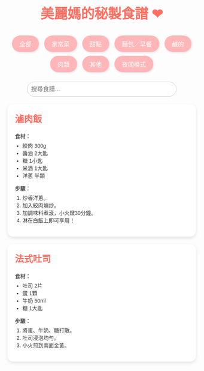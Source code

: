<!DOCTYPE html>
<html lang="zh-Hant">
<head>
  <meta charset="UTF-8">
  <title>美麗媽的秘製食譜</title>

  <!-- 引用可愛字體 -->
  <link href="https://fonts.googleapis.com/css2?family=Noto+Sans+TC&family=ZCOOL+KuaiLe&display=swap" rel="stylesheet">

  <style>
    /* 密碼錯誤時的畫面 */
    body.locked {
      background-color: #000;
      color: #fff;
      display: flex;
      justify-content: center;
      align-items: center;
      height: 100vh;
      font-family: "Noto Sans TC", sans-serif;
      font-size: 24px;
      margin: 0;
    }

    /* 正常模式下的網站樣式 */
    body {
      font-family: 'Noto Sans TC', sans-serif;
      background: url('https://images.unsplash.com/photo-1511690743698-d9d85f2fbf38?auto=format&fit=crop&w=1050&q=80') no-repeat center center fixed;
      background-size: cover;
      margin: 0;
      padding: 20px;
      color: #333;
    }

    h1 {
      font-family: 'ZCOOL KuaiLe', cursive;
      font-size: 36px;
      color: #FF6F61;
      text-align: center;
      margin-bottom: 30px;
    }

    .buttons {
      text-align: center;
      margin-bottom: 20px;
    }
    .buttons button {
      background-color: #FFB6B9;
      color: white;
      border: none;
      border-radius: 25px;
      padding: 10px 20px;
      margin: 5px;
      font-size: 16px;
      cursor: pointer;
      transition: background-color 0.3s, transform 0.2s;
      box-shadow: 2px 2px 5px rgba(0,0,0,0.1);
    }
    .buttons button:hover {
      background-color: #FF9AA2;
      transform: scale(1.05);
    }

    /* 搜尋框 */
    #searchInput {
      display: block;
      margin: 20px auto;
      padding: 10px;
      width: 80%;
      max-width: 400px;
      border-radius: 25px;
      border: 1px solid #ccc;
      font-size: 16px;
    }

    .recipe {
      background-color: rgba(255, 255, 255, 0.9);
      padding: 20px;
      margin-bottom: 20px;
      border-radius: 15px;
      box-shadow: 0 4px 10px rgba(0,0,0,0.1);
    }
    .recipe h2 {
      margin-top: 0;
      color: #FF6F61;
      font-size: 24px;
    }
    .section-title {
      font-weight: bold;
      margin-top: 10px;
      margin-bottom: 5px;
      color: #555;
    }
    ul, ol {
      margin-top: 5px;
      padding-left: 20px;
    }

    /* 夜間模式樣式 */
    body.dark-mode {
      background: #222;
      color: #eee;
    }
    body.dark-mode .recipe {
      background: #333;
    }
    body.dark-mode button {
      background-color: #666;
    }
    body.dark-mode #searchInput {
      background-color: #444;
      color: #eee;
    }
  </style>
</head>

<body>

<!-- 密碼保護（有完整註解） -->
<script>
// 啟動密碼保護功能
var password = prompt("請輸入密碼才能進入網站：");

// 判斷密碼
if (password !== "mylovelyrecipe") { // ←這裡自訂密碼
  // 密碼錯誤時，顯示錯誤畫面
  document.body.className = "locked";
  document.body.innerHTML = "密碼錯誤！請重新整理再試。";
}
</script>

<h1>美麗媽的秘製食譜 ❤︎</h1>

<div class="buttons">
  <button onclick="filterRecipes('全部')">全部</button>
  <button onclick="filterRecipes('家常菜')">家常菜</button>
  <button onclick="filterRecipes('甜點')">甜點</button>
  <button onclick="filterRecipes('麵包／早餐')">麵包／早餐</button>
  <button onclick="filterRecipes('鹹的')">鹹的</button>
  <button onclick="filterRecipes('肉類')">肉類</button>
  <button onclick="filterRecipes('其他')">其他</button>
  <button onclick="toggleDarkMode()">夜間模式</button> <!-- 新增夜間模式按鈕 -->
</div>

<input type="text" id="searchInput" placeholder="搜尋食譜..." oninput="searchRecipes()">

<div id="recipes">

  <div class="recipe" data-category="家常菜 肉類">
    <h2>滷肉飯</h2>
    <div class="section-title">食材：</div>
    <ul>
      <li>絞肉 300g</li>
      <li>醬油 2大匙</li>
      <li>糖 1小匙</li>
      <li>米酒 1大匙</li>
      <li>洋蔥 半顆</li>
    </ul>
    <div class="section-title">步驟：</div>
    <ol>
      <li>炒香洋蔥。</li>
      <li>加入絞肉煸炒。</li>
      <li>加調味料煮滾，小火燉30分鐘。</li>
      <li>淋在白飯上即可享用！</li>
    </ol>
  </div>

  <div class="recipe" data-category="甜點 麵包／早餐">
    <h2>法式吐司</h2>
    <div class="section-title">食材：</div>
    <ul>
      <li>吐司 2片</li>
      <li>蛋 1顆</li>
      <li>牛奶 50ml</li>
      <li>糖 1大匙</li>
    </ul>
    <div class="section-title">步驟：</div>
    <ol>
      <li>將蛋、牛奶、糖打散。</li>
      <li>吐司浸泡均勻。</li>
      <li>小火煎到兩面金黃。</li>
    </ol>
  </div>

  <!-- 可以在這裡繼續新增更多食譜 -->

</div>

<script>
// 分類按鈕功能
function filterRecipes(category) {
  const recipes = document.querySelectorAll('.recipe');
  recipes.forEach(recipe => {
    const categories = recipe.getAttribute('data-category').split(' ');
    if (category === '全部' || categories.includes(category)) {
      recipe.style.display = 'block';
    } else {
      recipe.style.display = 'none';
    }
  });
}

// 搜尋功能
function searchRecipes() {
  const keyword = document.getElementById('searchInput').value.toLowerCase();
  const recipes = document.querySelectorAll('.recipe');
  recipes.forEach(recipe => {
    const title = recipe.querySelector('h2').innerText.toLowerCase();
    if (title.includes(keyword)) {
      recipe.style.display = 'block';
    } else {
      recipe.style.display = 'none';
    }
  });
}

// 夜間模式切換
function toggleDarkMode() {
  document.body.classList.toggle('dark-mode');
}
</script>

</body>
</html>
